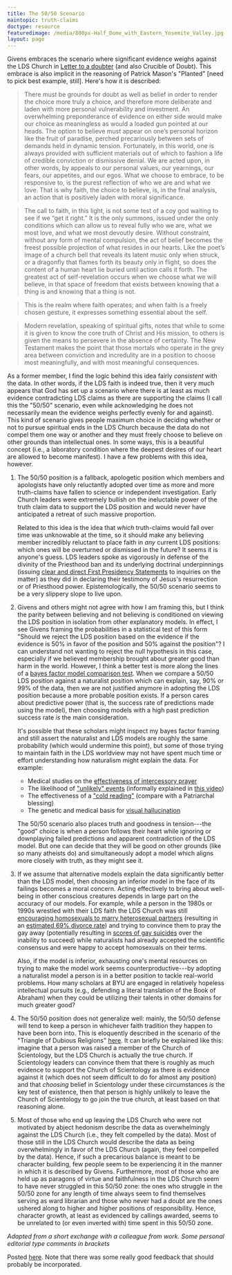 ```yaml
---
title: The 50/50 Scenario
maintopic: truth-claims
doctype: resource
featuredimage: /media/800px-Half_Dome_with_Eastern_Yosemite_Valley.jpg
layout: page
---
```


Givens embraces the scenario where significant evidence weighs against the LDS Church in [Letter to a doubter](https://www.mormoninterpreter.com/letter-to-a-doubter/) (and also Crucible of Doubt).  This embrace is also implicit in the reasoning of Patrick Mason's "Planted" [need to pick best example, still].  Here's how it is described:

> There must be grounds for doubt as well as belief in order to render the choice more truly a choice, and therefore more deliberate and laden with more personal vulnerability and investment. An overwhelming preponderance of evidence on either side would make our choice as meaningless as would a loaded gun pointed at our heads. The option to believe must appear on one’s personal horizon like the fruit of paradise, perched precariously between sets of demands held in dynamic tension. Fortunately, in this world, one is always provided with sufficient materials out of which to fashion a life of credible conviction or dismissive denial. We are acted upon, in other words, by appeals to our personal values, our yearnings, our fears, our appetites, and our egos. What we choose to embrace, to be responsive to, is the purest reflection of who we are and what we love. That is why faith, the choice to believe, is, in the final analysis, an action that is positively laden with moral significance.

> The call to faith, in this light, is not some test of a coy god waiting to see if we “get it right.” It is the only summons, issued under the only conditions which can allow us to reveal fully who we are, what we most love, and what we most devoutly desire. Without constraint, without any form of mental compulsion, the act of belief becomes the freest possible projection of what resides in our hearts. Like the poet’s image of a church bell that reveals its latent music only when struck, or a dragonfly that flames forth its beauty only in flight, so does the content of a human heart lie buried until action calls it forth. The greatest act of self-revelation occurs when we choose what we will believe, in that space of freedom that exists between knowing that a thing is and knowing that a thing is not.

> This is the realm where faith operates; and when faith is a freely chosen gesture, it expresses something essential about the self.

> Modern revelation, speaking of spiritual gifts, notes that while to some it is given to know the core truth of Christ and His mission, to others is given the means to persevere in the absence of certainty. The New Testament makes the point that those mortals who operate in the grey area between conviction and incredulity are in a position to choose most meaningfully, and with most meaningful consequences.

As a former member, I find the logic behind this idea fairly _consistent_ with the data.  In other words, if the LDS faith is indeed true, then it very much appears that God has set up a scenario where there is at least as much evidence contradicting LDS claims as there are supporting the claims (I call this the "50/50" scenario, even while acknowledging he does not necessarily mean the evidence weighs perfectly evenly for and against).  This kind of scenario gives people maximum choice in deciding whether or not to pursue spiritual ends in the LDS Church because the data do not compel them one way or another and they must freely choose to believe on other grounds than intellectual ones.  In some ways, this is a beautiful concept (i.e., a laboratory condition where the deepest desires of our heart are allowed to become manifest).  I have a few problems with this idea, however.

1. The 50/50 position is a fallback, apologetic position which members and apologists have only reluctantly adopted over time as more and more truth-claims have fallen to science or independent investigation.  Early Church leaders were extremely bullish on the ineluctable power of the truth claim data to support the LDS position and would never have anticipated a retreat of such massive proportion.

    Related to this idea is the idea that _which_ truth-claims would fall over time was unknowable at the time, so it should make any believing member incredibly reluctant to place faith in _any_ current LDS positions: which ones will be overturned or dismissed in the future?  It seems it is anyone's guess.  LDS leaders spoke as vigorously in defense of the divinity of the Priesthood ban and its underlying doctrinal underpinnings (issuing [clear and direct First Presidency Statements](https://faenrandir.github.io/a_careful_examination/primary-resources-on-the-priesthood-ban/) to inquiries on the matter) as they did in declaring their testimony of Jesus's resurrection or of Priesthood power.  Epistemologically, the 50/50 scenario seems to be a very slippery slope to live upon.

2.  Givens and others might not agree with how I am framing this, but I think the parity between believing and not believing is conditioned on viewing the LDS position in isolation from other explanatory models.  In effect, I see Givens framing the probabilities in a statistical test of this form "Should we reject the LDS position based on the evidence if the evidence is 50% in favor of the position and 50% against the position"?  I can understand not wanting to reject the null hypothesis in this case, especially if we believed membership brought about greater good than harm in the world.  However, I think a better test is more along the lines of a [bayes factor model comparison test](https://en.wikipedia.org/wiki/Bayes_factor).  When we compare a 50/50 LDS position against a naturalist position which can explain, say, 90% or 99% of the data, then we are not justified anymore in adopting the LDS position because a more probable position exists.  If a person cares about predictive power (that is, the success rate of predictions made using the model), then choosing models with a high past prediction success rate _is_ the main consideration.

    It's possible that these scholars might inspect my bayes factor framing and still assert the naturalist and LDS models are roughly the same probability (which would undermine this point), but some of those trying to maintain faith in the LDS worldview may not have spent much time or effort understanding how naturalism might explain the data.  For example:

    * Medical studies on the [effectiveness of intercessory prayer](https://en.wikipedia.org/wiki/Studies_on_intercessory_prayer)
    * The likelihood of ["unlikely" events](https://books.google.com/books?id=DpnWcMzeh8oC&q=dying#v=onepage&q=%22Premonition%3F%22&f=false) (informally explained in [this video](https://www.youtube.com/watch?v=752V173e31o&t=1195))
    * The effectiveness of a ["cold reading"](https://www.youtube.com/watch?v=I6uj1ruTmGQ) (compare with a Patriarchal blessing)
    * The genetic and medical basis for [visual hallucination](https://web.archive.org/web/20160418151056/https://www.reviewofoptometry.com/ce/an-overview-of-hallucinations)

    The 50/50 scenario also places truth and goodness in tension---the "good" choice is when a person follows their heart while ignoring or downplaying failed predictions and apparent contradiction of the LDS model.  But one can decide that they will be good on other grounds (like so many atheists do) and simultaneously adopt a model which aligns more closely with truth, as they might see it.

3. If we assume that alternative models explain the data significantly better than the LDS model, then choosing an inferior model in the face of its failings becomes a moral concern.  Acting effectively to bring about well-being in other conscious creatures depends in large part on the accuracy of our models.  For example, while a person in the 1980s or 1990s wrestled with their LDS faith the LDS Church was still [encouraging homosexuals to marry heterosexual partners](https://faenrandir.github.io/a_careful_examination/lds-statements-on-cause-and-cure-for-homosexuality/) (resulting in an [estimated 69% divorce rate](https://digitalcommons.usu.edu/cgi/viewcontent.cgi?article=5314&context=etd)) and trying to convince them to pray the gay away (potentially resulting in [scores of gay suicides](https://www.dialoguejournal.com/wp-content/uploads/sbi/articles/Knoll4902.pdf) over the inability to succeed) while naturalists had already accepted the scientific consensus and were happy to accept homosexuals on their terms.

    Also, if the model is inferior, exhausting one's mental resources on trying to make the model work seems counterproductive---by adopting a naturalist model a person is in a better position to tackle real-world problems.  How many scholars at BYU are engaged in relatively hopeless intellectual pursuits (e.g., defending a literal translation of the Book of Abraham) when they could be utilizing their talents in other domains for much greater good?

4. The 50/50 position does not generalize well: mainly, the 50/50 defense will tend to keep a person in whichever faith tradition they happen to have been born into.  This is eloquently described in the scenario of the "Triangle of Dubious Religions" [here](http://thoughtsonthingsandstuff.com/fix-your-faith-crisis-with-this-one-weird-trick/#8220Fixing8221_acrisis).  It can briefly be explained like this: imagine that a person was raised a member of the Church of Scientology, but the LDS Church is actually the true church.  If Scientology leaders can convince them that there is roughly as much evidence to support the Church of Scientology as there is evidence against it (which does not seem difficult to do for almost any position) and that _choosing_ belief in Scientology under these circumstances _is_ the key test of existence, then that person is highly unlikely to leave the Church of Scientology to go join the true church, at least based on that reasoning alone.

5. Most of those who end up leaving the LDS Church who were not motivated by abject hedonism describe the data as overwhelmingly against the LDS Church (i.e., they felt compelled by the data).  Most of those still in the LDS Church would describe the data as being overwhelmingly in favor of the LDS Church (again, they feel compelled by the data).  Hence, if such a precarious balance is meant to be character building, few people seem to be experiencing it in the manner in which it is described by Givens.  Furthermore, most of those who are held up as paragons of virtue and faithfulness in the LDS Church seem to have never struggled in this 50/50 zone: the ones who struggle in the 50/50 zone for any length of time always seem to find themselves serving as ward librarian and those who never had a doubt are the ones ushered along to higher and higher positions of responsibility.  Hence, character growth, at least as evidenced by callings awarded, seems to be unrelated to (or even inverted with) time spent in this 50/50 zone.

_Adapted from a short exchange with a colleague from work.  Some personal editorial type comments in brackets_

Posted [here](https://www.reddit.com/r/mormon/comments/8cuip8/the_5050_scenario_and_why_it_is_problematic/).  Note that there was some really good feedback that should probably be incorporated.
